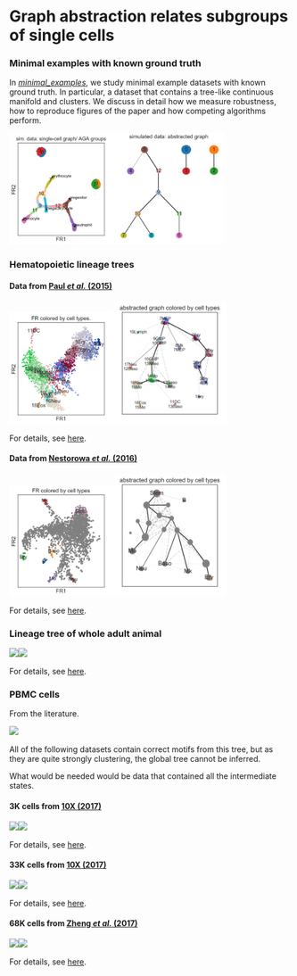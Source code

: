 # Graph abstraction relates subgroups of single cells


### Minimal examples with known ground truth

In [*minimal_examples*](minimal_examples), we study minimal example datasets
with known ground truth. In particular, a dataset that contains a tree-like
continuous manifold and clusters. We discuss in detail how we measure
robustness, how to reproduce figures of the paper and how competing algorithms
perform.

<img src="./sim_data/figures/aga_draw_graph_fr.png" height="200"><img src="./sim_data/figures/aga_graph.png" height="200">

### Hematopoietic lineage trees

#### Data from [Paul *et al.* (2015)](http://doi.org/10.1016/j.cell.2015.11.01)

<img src="./paul15/figures/draw_graph_fr.png" height="200"><img src="./paul15/figures/aga_graph.png" height="220">

For details, see [here](./paul15/).

#### Data from [Nestorowa *et al.* (2016)](http://doi.org/10.1182/blood-2016-05-716480)

<img src="./nestorowa16/figures/draw_graph_fr.png" height="200"><img src="./nestorowa16/figures/aga_graph.png" height="220">

For details, see [here](./nestorowa16).


### Lineage tree of whole adult animal

<img src="./figs_planaria/tsne.png" height="350"><img src="./figs_planaria/aga_graph.svg" height="450">

For details, see [here](./planaria).


### PBMC cells

From the literature.

<img src="./PBMCs_LineageTree.jpg" height="220">

All of the following datasets contain correct motifs from this tree, but as they are quite strongly clustering, the global tree cannot be inferred.

What would be needed would be data that contained all the intermediate states.

#### 3K cells from [10X (2017)](https://support.10xgenomics.com/single-cell-gene-expression/datasets/1.1.0/pbmc3k)

<img src="./figs_pbmc3k/tsne.png" height="200"><img src="./figs_pbmc3k/aga_graph.png" height="220">

For details, see [here](pbmc3k.html).

#### 33K cells from [10X (2017)](https://support.10xgenomics.com/single-cell-gene-expression/datasets/1.1.0/pbmc33k)

<img src="./figs_pbmc33k/tsne.png" height="200"><img src="./figs_pbmc33k/aga_graph.png" height="220">

For details, see [here](pbmc33k.html).

#### 68K cells from [Zheng *et al.* (2017)](https://doi.org/10.1038/ncomms14049)

<img src="./figs_zheng17/tsne.png" height="200"><img src="./figs_zheng17/aga_graph.png" height="220">

For details, see [here](zheng17.html).





